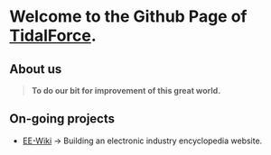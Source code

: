 # Welcome to the Github Page of [TidalForce](https://www.tidalforce.cn/).

## About us

> **To do our bit for improvement of this great world.**

## On-going projects

* [EE-Wiki](https://github.com/EE-Wiki/EE-Wiki) -> Building an electronic industry encyclopedia website.
